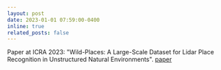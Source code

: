```yaml
---
layout: post
date: 2023-01-01 07:59:00-0400
inline: true
related_posts: false
---
```


Paper at ICRA 2023: "Wild-Places: A Large-Scale Dataset for Lidar Place Recognition in Unstructured Natural Environments". <i class='fas fa-file-alt'></i> [paper](https://arxiv.org/abs/2211.12732)
